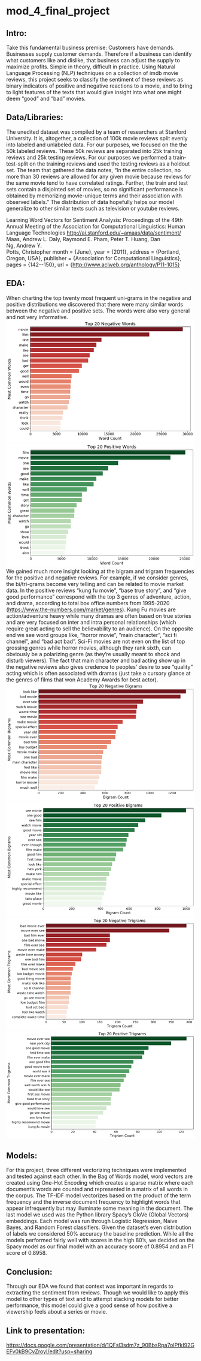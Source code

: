 # mod_4_final_project

## Intro:
Take this fundamental business premise: Customers have demands. Businesses supply customer demands. Therefore if a business can identify what customers like and dislike, that business can adjust the supply to maximize profits. Simple in theory, difficult in practice. Using Natural Language Processing (NLP) techniques on a collection of imdb movie reviews, this project seeks to classify the sentiment of these reviews as binary indicators of positive and negative reactions to a movie, and to bring to light features of the texts that would give insight into what one might deem “good” and “bad” movies.

## Data/Libraries:
The unedited dataset was compiled by a team of researchers at Stanford University. It is, altogether, a collection of 100k movie reviews split evenly into labeled and unlabeled data. For our purposes, we focused on the the 50k labeled reviews. These 50k reviews are separated into 25k training reviews and 25k testing reviews. For our purposes we performed a train-test-split on the training reviews and used the testing reviews as a holdout set. The team that gathered the data notes, “In the entire collection, no more than 30 reviews are allowed for any given movie because reviews for the same movie tend to have correlated ratings. Further, the train and test sets contain a disjointed set of movies, so no significant performance is obtained by memorizing movie-unique terms and their association with observed labels.” The distribution of data hopefully helps our model generalize to other similar texts such as television or youtube reviews.

Learning Word Vectors for Sentiment Analysis: Proceedings of the 49th Annual Meeting of the Association for Computational Linguistics: Human Language Technologies
http://ai.stanford.edu/~amaas/data/sentiment/
Maas, Andrew L.
Daly, Raymond E.
Pham, Peter T. 
Huang, Dan  
Ng, Andrew Y.  
Potts, Christopher
month     = {June},
year      = {2011},
address   = {Portland, Oregon, USA},
publisher = {Association for Computational Linguistics},
pages     = {142--150},
url       = {http://www.aclweb.org/anthology/P11-1015}

## EDA:
When charting the top twenty most frequent uni-grams in the negative and positive distributions we discovered that  there were many similar words between the negative and positive sets. The words were also very general and not very informative. 
![](/Visuals/Unigram_neg.png)
![](/Visuals/Unigram_pos.png)
We gained much more insight looking at the bigram and trigram frequencies for the positive and negative reviews. For example, if we consider genres, the bi/tri-grams become very telling and can be related to movie market data. In the positive reviews “kung fu movie”, “base true story”, and “give good performance” correspond with the top 3 genres of adventure, action, and drama, according to total box office numbers from 1995-2020 (https://www.the-numbers.com/market/genres). Kung Fu movies are action/adventure heavy while many dramas are often based on true stories and are very focused on inter and intra personal relationships (which require great acting to sell the believability to an audience). On the opposite end we see word groups like, “horror movie”, “main character”, “sci fi channel”, and “bad act bad”. Sci-Fi movies are not even on the list of top grossing genres while horror movies, although they rank sixth, can obviously be a polarizing genre (as they’re usually meant to shock and disturb viewers). The fact that main character and bad acting show up in the negative reviews also gives credence to peoples’ desire to see “quality” acting which is often associated with dramas (just take a cursory glance at the genres of films that won Academy Awards for best actor). 
![](/Visuals/Bigram_neg.png)
![](/Visuals/Bigram_pos.png)
![](/Visuals/Trigram_neg.png)
![](/Visuals/Trigram_pos.png)

## Models:
For this project, three different vectorizing techniques were implemented and tested against each other. In the Bag of Words model, word vectors are created using One-Hot Encoding which creates a sparse matrix where each document’s words are counted and represented in a matrix of all words in the corpus. The TF-IDF model vectorizes based on the product of the term frequency and the inverse document frequency to highlight words that appear infrequently but may illuminate some meaning in the document. The last model we used was the Python library Spacy’s GloVe (Global Vectors) embeddings. Each model was run through Logistic Regression, Naive Bayes, and Random Forest classifiers. Given the dataset’s even distribution of labels we considered 50% accuracy the baseline prediction. While all the models performed fairly well with scores in the high 80’s, we decided on the Spacy model as our final model with an accuracy score of 0.8954 and an F1 score of 0.8958.

## Conclusion:
Through our EDA we found that context was important in regards to extracting the sentiment from reviews. Though we would like to apply this model to other types of text and to attempt stacking models for better performance, this model could give a good sense of how positive a viewership feels about a series or movie. 

## Link to presentation:
https://docs.google.com/presentation/d/1QFsl3sdm7z_90BbsRpa7oIPfkI92GEFv0kB9CvZroyI/edit?usp=sharing
